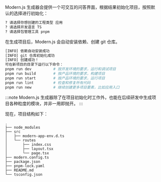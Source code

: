 
Modern.js 生成器会提供一个可交互的问答界面，根据结果初始化项目，按照默认的选择进行初始化：

```bash
? 请选择你想创建的工程类型 应用
? 请选择开发语言 TS
? 请选择包管理工具 pnpm
```

在生成项目后，Modern.js 会自动安装依赖、创建 git 仓库。

```bash
[INFO] 依赖自动安装成功
[INFO] git 仓库初始化成功
[INFO] 创建成功！
可在新项目的目录下运行以下命令：
pnpm run dev          # 按开发环境的要求，运行和调试项目
pnpm run build        # 按产品环境的要求，构建项目
pnpm run start        # 按产品环境的要求，运行项目
pnpm run lint         # 检查和修复所有代码
pnpm run new          # 继续创建更多项目要素，比如应用入口
```

:::note
Modern.js 生成器除了在项目初始化时工作外，也能在后续研发中生成项目各种粒度的模块，并非一用即抛开。
:::

现在，项目结构如下：

```
.
├── node_modules
├── src
│   ├── modern-app-env.d.ts
│   └── routes
│       ├── index.css
│       ├── layout.tsx
│       └── page.tsx
├── modern.config.ts
├── package.json
├── pnpm-lock.yaml
├── README.md
└── tsconfig.json
```
